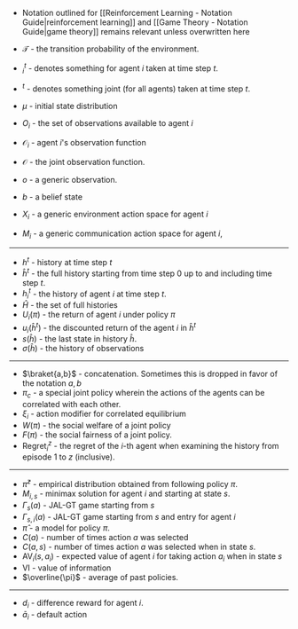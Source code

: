 * Notation outlined for [[Reinforcement Learning - Notation Guide|reinforcement learning]] and [[Game Theory - Notation Guide|game theory]]  remains relevant unless overwritten here 

* $\mathcal{T}$ - the transition probability of the environment. 
* $^t_i$ - denotes something for agent $i$ taken at time step $t$. 
* $^t$ - denotes something joint (for all agents) taken at time step $t$. 
* $\mu$ - initial state distribution 
* $O_i$ - the set of observations available to agent $i$
* $\mathcal{O}_i$ - agent $i$'s observation function
* $\mathcal{O}$ - the joint observation function. 
* $o$ - a generic observation. 
* $b$ - a belief state 
* $X_i$ - a generic environment action space for agent $i$
* $M_i$ - a generic communication action space for agent $i$,
*****
* $h^t$ - history at time step $t$ 
* $\hat{h}^t$ - the full history starting from time step $0$ up to and including time step $t$.
* $h_i^t$ - the history of agent $i$ at time step $t$. 
* $\hat{H}$ - the set of full histories 
* $U_i(\pi)$ - the return of agent $i$ under policy $\pi$
* $u_i(\hat{h}^t)$ - the discounted return of the agent $i$ in $\hat{h}^t$
* $s(\hat{h})$ - the last state in history $\hat{h}$. 
* $\sigma(\hat{h})$ - the history of observations  
*****
* $\braket{a,b}$ - concatenation. Sometimes this is dropped in favor of the notation $a,b$
* $\pi_c$ - a special joint policy wherein the actions of the agents can be correlated with each other.
* $\xi_i$ - action modifier for correlated equilibrium 
* $W(\pi)$ - the social welfare of a joint policy 
* $F(\pi)$ - the social fairness of a joint policy.
* $\text{Regret}_i^z$ - the regret of the $i$-th agent when examining the history from episode $1$ to $z$ (inclusive).
***** 
* $\bar{\pi}^z$ - empirical distribution obtained from following policy $\pi$. 
* $M_{i,s}$ - minimax solution for agent $i$ and starting at state $s$.
* $\Gamma_{s}(a)$ - JAL-GT game starting from $s$
* $\Gamma_{s,i}(a)$ - JAL-GT game starting from $s$ and entry for agent $i$
* $\hat{\pi}$ - a model for policy $\pi$.
* $C(a)$ - number of times action $a$ was selected 
* $C(a,s)$ - number of times action $a$ was selected when in state $s$.
* $\text{AV}_i(s,a_i)$ - expected value of agent $i$ for taking action $a_i$ when in state $s$
* $\text{VI}$ - value of information 
* $\overline{\pi}$ - average of past policies. 
****
* $d_i$ - difference reward for agent $i$.
* $\bar{a}_i$ - default action 
